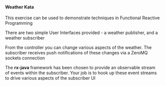 
#### Weather Kata ####

This exercise can be used to demonstrate techniques in Functional Reactive Programming

There are two simple User Interfaces provided - a weather publisher, and a weather subscriber

From the controller you can change various aspects of the weather.
The subscriber receives push notifications of these changes via a ZeroMQ sockets connection

The **rx-java** framework has been chosen to provide an observable stream of events within the subscriber. Your job is to hook up these event streams to drive various aspects of the subscriber UI


